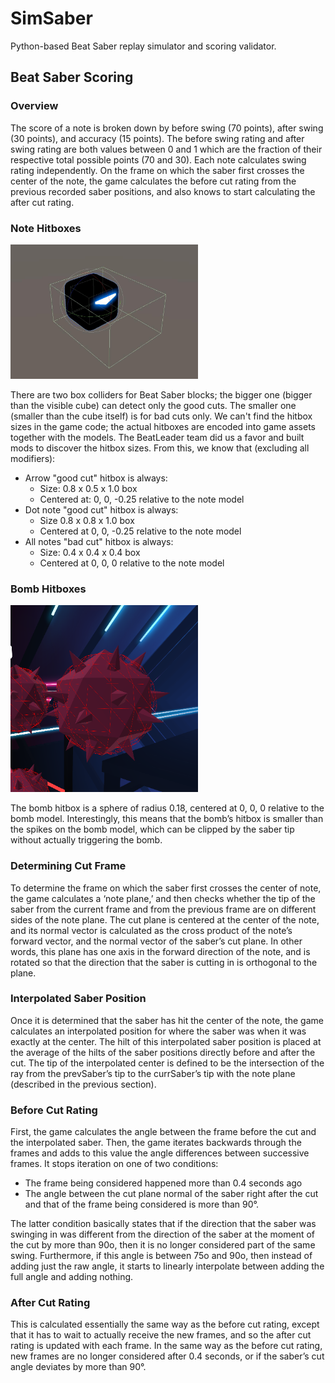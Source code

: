 # SimSaber
Python-based Beat Saber replay simulator and scoring validator.

## Beat Saber Scoring

### Overview
The score of a note is broken down by before swing (70 points), after swing (30 points), and accuracy (15 points). The before swing rating and after swing rating are both values between 0 and 1 which are the fraction of their respective total possible points (70 and 30). Each note calculates swing rating independently. On the frame on which the saber first crosses the center of the note, the game calculates the before cut rating from the previous recorded saber positions, and also knows to start calculating the after cut rating.

### Note Hitboxes

<img src="note.png" width="300" />

There are two box colliders for Beat Saber blocks; the bigger one (bigger than the visible cube) can detect only the good cuts. The smaller one (smaller than the cube itself) is for bad cuts only. We can't find the hitbox sizes in the game code; the actual hitboxes are encoded into game assets together with the models. The BeatLeader team did us a favor and built mods to discover the hitbox sizes. From this, we know that (excluding all modifiers):

- Arrow "good cut" hitbox is always:
  - Size: 0.8 x 0.5 x 1.0 box
  - Centered at: 0, 0, -0.25 relative to the note model
- Dot note "good cut" hitbox is always:
  - Size 0.8 x 0.8 x 1.0 box
  - Centered at 0, 0, -0.25 relative to the note model
- All notes "bad cut" hitbox is always:
  - Size: 0.4 x 0.4 x 0.4 box
  - Centered at 0, 0, 0 relative to the note model

### Bomb Hitboxes

<img src="bomb.png" width="300" />

The bomb hitbox is a sphere of radius 0.18, centered at 0, 0, 0 relative to the bomb model. Interestingly, this means that the bomb’s hitbox is smaller than the spikes on the bomb model, which can be clipped by the saber tip without actually triggering the bomb.

### Determining Cut Frame
To determine the frame on which the saber first crosses the center of note, the game calculates a ‘note plane,’ and then checks whether the tip of the saber from the current frame and from the previous frame are on different sides of the note plane. The cut plane is centered at the center of the note, and its normal vector is calculated as the cross product of the note’s forward vector, and the normal vector of the saber’s cut plane. In other words, this plane has one axis in the forward direction of the note, and is rotated so that the direction that the saber is cutting in is orthogonal to the plane. 

### Interpolated Saber Position
Once it is determined that the saber has hit the center of the note, the game calculates an interpolated position for where the saber was when it was exactly at the center. The hilt of this interpolated saber position is placed at the average of the hilts of the saber positions directly before and after the cut. The tip of the interpolated center is defined to be the intersection of the ray from the prevSaber’s tip to the currSaber’s tip with the note plane (described in the previous section). 

### Before Cut Rating
First, the game calculates the angle between the frame before the cut and the interpolated saber. Then, the game iterates backwards through the frames and adds to this value the angle differences between successive frames. It stops iteration on one of two conditions:

- The frame being considered happened more than 0.4 seconds ago
- The angle between the cut plane normal of the saber right after the cut and that of the frame being considered is more than 90°.

The latter condition basically states that if the direction that the saber was swinging in was different from the direction of the saber at the moment of the cut by more than 90o, then it is no longer considered part of the same swing. Furthermore, if this angle is between 75o and 90o, then instead of adding just the raw angle, it starts to linearly interpolate between adding the full angle and adding nothing.

### After Cut Rating
This is calculated essentially the same way as the before cut rating, except that it has to wait to actually receive the new frames, and so the after cut rating is updated with each frame. In the same way as the before cut rating, new frames are no longer considered after 0.4 seconds, or if the saber’s cut angle deviates by more than 90°. 
